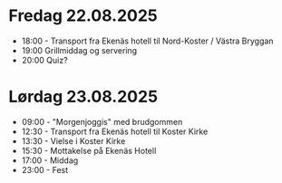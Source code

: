 # Fredag 22.08.2025

- 18:00 - Transport fra Ekenäs hotell til Nord-Koster / Västra Bryggan
- 19:00 Grillmiddag og servering
- 20:00 Quiz?

# Lørdag 23.08.2025

- 09:00 - "Morgenjoggis" med brudgommen
- 12:30 - Transport fra Ekenäs hotell til Koster Kirke
- 13:30 - Vielse i Koster Kirke
- 15:30 - Mottakelse på Ekenäs Hotell
- 17:00 - Middag
- 23:00 - Fest